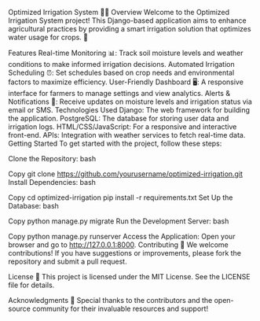 Optimized Irrigation System 🌾💧
Overview
Welcome to the Optimized Irrigation System project! This Django-based application aims to enhance agricultural practices by providing a smart irrigation solution that optimizes water usage for crops. 🌱

Features
Real-time Monitoring 📊: Track soil moisture levels and weather conditions to make informed irrigation decisions.
Automated Irrigation Scheduling ⏰: Set schedules based on crop needs and environmental factors to maximize efficiency.
User-Friendly Dashboard 🖥️: A responsive interface for farmers to manage settings and view analytics.
Alerts & Notifications 🔔: Receive updates on moisture levels and irrigation status via email or SMS.
Technologies Used
Django: The web framework for building the application.
PostgreSQL: The database for storing user data and irrigation logs.
HTML/CSS/JavaScript: For a responsive and interactive front-end.
APIs: Integration with weather services to fetch real-time data.
Getting Started
To get started with the project, follow these steps:

Clone the Repository:
bash

Copy
git clone https://github.com/yourusername/optimized-irrigation.git
Install Dependencies:
bash

Copy
cd optimized-irrigation
pip install -r requirements.txt
Set Up the Database:
bash

Copy
python manage.py migrate
Run the Development Server:
bash

Copy
python manage.py runserver
Access the Application: Open your browser and go to http://127.0.0.1:8000.
Contributing 🤝
We welcome contributions! If you have suggestions or improvements, please fork the repository and submit a pull request.

License 📜
This project is licensed under the MIT License. See the LICENSE file for details.

Acknowledgments 🙏
Special thanks to the contributors and the open-source community for their invaluable resources and support!
